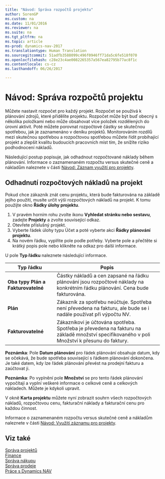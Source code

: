 ```yaml
---
title: "Návod: Správa rozpočtů projektu"
author: SorenGP
ms.custom: na
ms.date: 11/01/2016
ms.reviewer: na
ms.suite: na
ms.tgt_pltfrm: na
ms.topic: article
ms-prod: dynamics-nav-2017
ms.translationtype: Human Translation
ms.sourcegitcommit: 51adfb3588099c496f0946ff71da5c6fe518f070
ms.openlocfilehash: c28e23c4ae0082265357a567ea82795b77ac8f1c
ms.contentlocale: cs-cz
ms.lasthandoff: 06/26/2017

---
```


# <a name="how-to-manage-job-budgets"></a>Návod: Správa rozpočtů projektu
Můžete nastavit rozpočet pro každý projekt. Rozpočet se používá k plánování zdrojů, které přidělíte projektu. Rozpočet může být buď obecný s několika položkami nebo může obsahovat více položek rozdělených do úrovní aktivit. Poté můžete porovnat rozpočtové částky se skutečnou spotřebou, jak je zaznamenáno v deníku projektů. Monitorováním rozdílů mezi skutečnou spotřebou a rozpočtovou spotřebou můžete řídit probíhající projekt a zlepšit kvalitu budoucích pracovních míst tím, že snížíte riziko podhodnocení nákladů.

Následující postup popisuje, jak odhadnout rozpočtované náklady během plánování. Informace o zaznamenaném rozpočtu versus skutečné ceně a nákladům naleznete v části [Návod: Záznam využití pro projekty](projects-how-record-job-usage.md).  

## <a name="JobBudgetCosts"></a> Odhadnutí rozpočtových nákladů na projekt  
Pokud chce zákazník znát cenu projektu, která bude fakturována na základě jejího použití, musíte určit výši rozpočtových nákladů na projekt. K tomu použijte okno **Řádky úlohy projektu**.

1. V pravém horním rohu zvolte ikonu **Vyhledat stránku nebo sestavu**, zadejte **Projekty** a zvolte související odkaz.  
2. Otevřete příslušný projekt.
3. Vyberte řádek úlohy typu Účet a poté vyberte akci **Řádky plánování projektu**.
4. Na novém řádku, vyplňte pole podle potřeby. Vyberte pole a přečtěte si krátký popis pole nebo klikněte na odkaz pro další informace.   

U pole **Typ řádku** naleznete následující informace.  

|Typ řádku |Popis |
|----------|------------|
|**Oba typy Plán a Fakturovatelné**|Částky nákladů a cen zapsané na řádku plánování jsou rozpočtové náklady na konkrétním řádku plánování. Cena bude fakturována.|
|**Plán**|Zákazník za spotřebu neúčtuje. Spotřeba není převedena na fakturu, ale bude se i nadále používat při výpočtu NV.|
|**Fakturovatelné**|Zákazníkovi je účtována spotřeba. Spotřeba je převedena na fakturu na základě množství specifikovaného v poli Množství k přesunu do faktury.|

**Poznámka**: Pole **Datum plánování** pro řádek plánování obsahuje datum, kdy se očekává, že bude spotřeba související s řádkem plánování dokončena. Je také datem, kdy lze řádek plánování převést na prodejní fakturu a zaúčtovat ji.  

**Poznámka**: Po vyplnění pole **Množství** se pro tento řádek plánování vypočítají a vyplní veškeré informace o celkové ceně a celkových nákladech. Můžete je kdykoli upravit.

V okně **Karta projektu** můžete nyní zobrazit souhrn všech rozpočtových nákladů, rozpočtovou cenu, fakturační náklady a fakturační cenu pro každou činnost.

Informace o zaznamenaném rozpočtu versus skutečné ceně a nákladům naleznete v části [Návod: Využití záznamu pro projekty](projects-how-record-job-usage.md).

## <a name="see-also"></a>Viz také
[Správa projektů](projects-manage-projects.md)  
[Finance](finance-setup.md)  
[Správa nákupu](purchasing-manage-purchasing.md)         
[Správa prodeje](sales-manage-sales.md)      
[Práce s Dynamics NAV](ui-work-product.md)  

